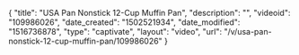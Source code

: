 {
    "title": "USA Pan Nonstick 12-Cup Muffin Pan",
    "description": "",
    "videoid": "109986026",
    "date_created": "1502521934",
    "date_modified": "1516736878",
    "type": "captivate",
    "layout": "video",
    "url": "\/v\/usa-pan-nonstick-12-cup-muffin-pan\/109986026"
}